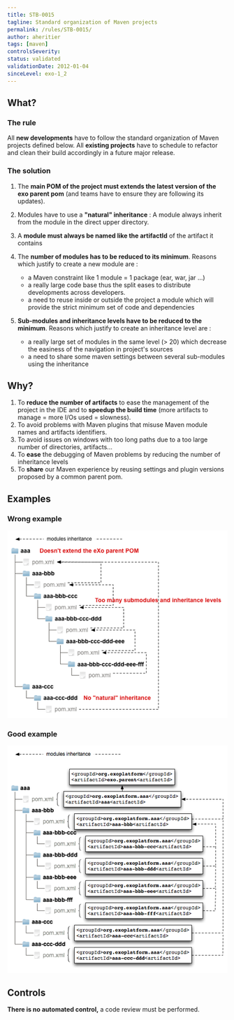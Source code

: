 ```yaml
---
title: STB-0015
tagline: Standard organization of Maven projects
permalink: /rules/STB-0015/
author: aheritier
tags: [maven]
controlsSeverity:
status: validated
validationDate: 2012-01-04
sinceLevel: exo-1_2
---
```


<a name="what"></a>
## What?

### <i class="fa fa-info-circle"></i> The rule

All **new developments** have to follow the standard organization of Maven projects defined below.
All **existing projects** have to schedule to refactor and clean their build accordingly in a future major release.

### <i class="fa fa-lightbulb-o"></i> The solution

1. The **main POM of the project must extends the latest version of the exo parent pom** (and teams have to ensure they are
following its updates).

2. Modules have to use a **"natural" inheritance** : A module always inherit from the module in the direct upper directory.

3. A **module must always be named like the artifactId** of the artifact it contains

4. The **number of modules has to be reduced to its minimum**. Reasons which justify to create a new module are :

    * a Maven constraint like 1 module = 1 package (ear, war, jar ...)
    * a really large code base thus the split eases to distribute developments across developers.
    * a need to reuse inside or outside the project a module which will provide the strict minimum set of code and dependencies

5. **Sub-modules and inheritance levels have to be reduced to the minimum**. Reasons which justify to create an inheritance level
 are :

    * a really large set of modules in the same level (> 20) which decrease the easiness of the navigation in project's sources
    * a need to share some maven settings between several sub-modules using the inheritance

<a name="why"></a>
## Why?

1. To **reduce the number of artifacts** to ease the management of the project in the IDE and to **speedup the build time** (more
artifacts to manage = more I/Os used = slowness).
1. To avoid problems with Maven plugins that misuse Maven module names and artifacts identifiers.
1. To avoid issues on windows with too long paths due to a too large number of directories, artifacts...
1. To **ease** the debugging of Maven problems by reducing the number of inheritance levels
1. To **share** our Maven experience by reusing settings and plugin versions proposed by a common parent pom.

<a name="examples"></a>
## Examples

<div class="panel panel-danger">
  <div class="panel-heading">
    <h3 class="panel-title"><i class="fa fa-thumbs-down pull-right"></i> Wrong example</h3>
  </div>
  <div class="panel-body">
<img src="/assets/rules/build/STB-0015-wrong.png"/>
  </div>
</div>


<div class="panel panel-success">
  <div class="panel-heading">
    <h3 class="panel-title"><i class="fa fa-thumbs-up pull-right"></i> Good example</h3>
  </div>
  <div class="panel-body">
<img src="/assets/rules/build/STB-0015-good.png"/>
  </div>
</div>


<a name="controls"></a>
## <i class="fa fa-shield"></i> Controls

<div class="alert alert-warning">
  <i class="fa fa-exclamation-triangle"></i> <strong>There is no automated control,</strong> a code review must be performed.
</div>
